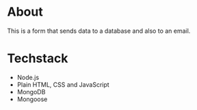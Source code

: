 # About

This is a form that sends data to a database and also to an email.

# Techstack

- Node.js
- Plain HTML, CSS and JavaScript
- MongoDB
- Mongoose
